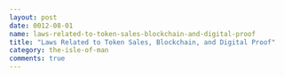 ```yaml
---
layout: post
date: 0012-08-01
name: laws-related-to-token-sales-blockchain-and-digital-proof
title: "Laws Related to Token Sales, Blockchain, and Digital Proof"
category: the-isle-of-man
comments: true
---
```



